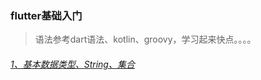 ### flutter基础入门
>语法参考dart语法、kotlin、groovy，学习起来快点。。。。

###### [1、基本数据类型、String、集合](https://github.com/sunnnydaydev/flutter_app/blob/master/1%E3%80%81%E5%9F%BA%E6%9C%AC%E6%95%B0%E6%8D%AE%E7%B1%BB%E5%9E%8B%E3%80%81String%E3%80%81%E9%9B%86%E5%90%88.md)
